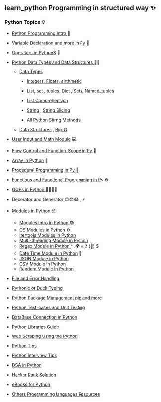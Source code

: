 ## learn_python Programming in structured way ✨ 

### Python Topics 💡
- [ Python Programming Intro ](Python3/Overview_Intro/Readme.md) 🚀
- [ Variable Declaration and more in Py](Python3/Variables_&_Types/) 👋
- [ Operators in Python3](Python3/Operators_in_py/operators.py) 🧠
- [ Python Data Types and  Data Structures ](Python3/Py_Data_Types_Data_Structure/) 👨‍💻
  -  [Data Types]()
        - [Integers, Floats, airthmetic](Python3/Py_Data_Types_Data_Structure/Integers_Floats_Airthmetic_operations.py)
        - [List, set , tuples, Dict](Python3/Py_Data_Types_Data_Structure/list-set-tuple-dict.py) , [Sets](Python3/Py_Data_Types_Data_Structure/Sets.py), [Named_tuples](Python3/Py_Data_Types_Data_Structure/Namedtuples.py)

        - [List Comprehension ](Python3/Py_Data_Types_Data_Structure/List_comprehensions.py)
        - [String](Python3/Py_Data_Types_Data_Structure/Strings_f-string.py) , [String Slicing](Python3/Py_Data_Types_Data_Structure/Slicing_lists_&_Strings.py)
        
        - [ All Python Stirng Methods](Python3/Py_Data_Types_Data_Structure/String_Methods.md)

  -   [Data Structures](Python3/Py_Data_Types_Data_Structure/DSA_Python.py) , [Big-O](Python3/Py_Data_Types_Data_Structure/Big-O-notation.py)

- [ User Input and Math Module](Python3/Math_&_User_Input/) 💻
- [ Flow Control and Function-Scope in Py ](Python3/Flow_controls%20in%20Py/) 🌊
- [ Array in Python](Python3/Arrays_&_Numpy/) 📜
- [ Procedural Programming in Py ](Python3/Procedural_programing/) 📑
- [ Functions and Functional Programming in Py](Python3/Functional_Programming/) ⚙
- [ OOPs in Python ](Python3/OOPs_in_Python/) 🌲🍃🌿🍂
- [ Decorator and Generator ](Python3/Decorator_&_Generator/) 😊😎😂 , ⚡
- [ Modules in Python ](Python3/Modules_in_py/)   📦
   - [ Modules Intro in Python ](Python3/Modules_in_py/Modules_Intro/)  📚
   - [ OS Modules in Python ](Python3/Modules_in_py/OS_Modules/) ⚙️
   - [ Itertools Modules in Python](Python3/Modules_in_py/Itertools_module/)
   - [ Multi-threading Module in Python ](Python3/Modules_in_py/Multithreading_inPy.py)
   - [ Regex Module in Python ](Python3/Modules_in_py/Regex_Module) ^ .🌍 ⭐ ❓ (👥) $
   - [ Date Time Module in Python](Python3/Modules_in_py/Datetime_Module/)  📅
   - [ JSON Module in Python ](Python3/Modules_in_py/JSON_Module_py/)
   - [ CSV Module in Python ](Python3/Modules_in_py/CSV_Module.py)
   - [ Random Module in Python ](Python3/Modules_in_py/Random_Module.py)


- [ File and Error Handling ](Python3/File_&_Error_handlings_Py/)
- [ Pythonic or Duck Typing ](Python3/Pythonic/)
- [ Python Package Management pip and more](Python3/Python_IDEs_Packaging/)
- [ Python Test-cases and Unit Testing ](Python3/Py_code_testing/)
- [ DataBase Connection in Python ](Python3/DataBase_Connections/)
- [ Python Libraries Guide](Python3/Py_Libraries.py/)
- [ Web Scraping Using the Python ](Python3/Web_scraping_Python/)
- [ Python Tips ](Python3/Python_tips/)
- [ Python Interview Tips ](Python3/Python_Interview/)
- [ DSA in Python ](Python3/DSA_Py/)
- [ Hacker Rank Solution ](Python3/Hacker_Rank_py/)
- [ eBooks for Python ](Python3/)

- [ Others Programming languages Resources](Python3/Resources/Other_langs.md)